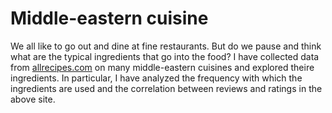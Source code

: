 # Middle-eastern cuisine
We all like to go out and dine at fine restaurants.  But do we pause and think what are the typical ingredients that go into the food?  I have collected data from [allrecipes.com](https://www.allrecipes.com/) on many middle-eastern cuisines and explored theire ingredients.  In particular, I have analyzed the frequency with which the ingredients are used and the correlation between reviews and ratings in the above site.  
